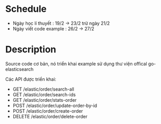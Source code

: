 # Schedule

- Ngày học lí thuyết : 19/2 -> 23/2 trừ ngày 21/2
- Ngày viết code example : 26/2 -> 27/2

# Description

<p>Source code cơ bản, nó triển khai example sử dụng thư viện offical go-elasticsearch</p>

Các API được triển khai:
-  GET    /elastic/order/search-all
-  GET    /elastic/order/search-ids
-  GET    /elastic/order/stats-order
-  POST   /elastic/order/update-order-by-id
-  POST   /elastic/order/create-order 
-  DELETE /elastic/order/delete-order 
